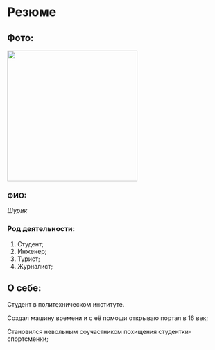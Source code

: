 # Резюме
## Фото:
<img src="https://upload.wikimedia.org/wikipedia/ru/5/59/%D0%A8%D1%83%D1%80%D0%B8%D0%BA-%D0%BA%D0%B0%D0%B4%D1%80.jpg" width="300">

### ФИО:
_Шурик_

### Род деятельности:
1. Студент;
2. Инженер;
3. Турист;
4. Журналист;

## О себе:
Студент в политехническом институте.

Создал машину времени и с её помощи открываю портал в 16 век;

Становился невольным соучастником похищения студентки-спортсменки;







